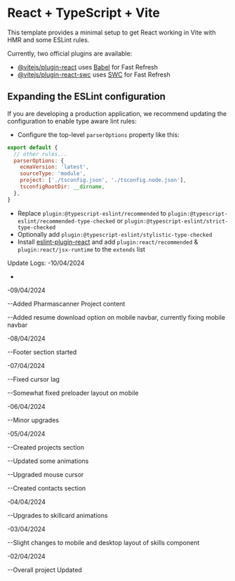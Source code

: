 # React + TypeScript + Vite

This template provides a minimal setup to get React working in Vite with HMR and some ESLint rules.

Currently, two official plugins are available:

- [@vitejs/plugin-react](https://github.com/vitejs/vite-plugin-react/blob/main/packages/plugin-react/README.md) uses [Babel](https://babeljs.io/) for Fast Refresh
- [@vitejs/plugin-react-swc](https://github.com/vitejs/vite-plugin-react-swc) uses [SWC](https://swc.rs/) for Fast Refresh

## Expanding the ESLint configuration

If you are developing a production application, we recommend updating the configuration to enable type aware lint rules:

- Configure the top-level `parserOptions` property like this:

```js
export default {
  // other rules...
  parserOptions: {
    ecmaVersion: 'latest',
    sourceType: 'module',
    project: ['./tsconfig.json', './tsconfig.node.json'],
    tsconfigRootDir: __dirname,
  },
}
```

- Replace `plugin:@typescript-eslint/recommended` to `plugin:@typescript-eslint/recommended-type-checked` or `plugin:@typescript-eslint/strict-type-checked`
- Optionally add `plugin:@typescript-eslint/stylistic-type-checked`
- Install [eslint-plugin-react](https://github.com/jsx-eslint/eslint-plugin-react) and add `plugin:react/recommended` & `plugin:react/jsx-runtime` to the `extends` list

Update Logs:
-10/04/2024

-

-09/04/2024

--Added Pharmascanner Project content

--Added resume download option on mobile navbar, currently fixing mobile navbar

-08/04/2024

--Footer section started

-07/04/2024

--Fixed cursor lag

--Somewhat fixed preloader layout on mobile

-06/04/2024

--Minor upgrades

-05/04/2024

--Created projects section

--Updated some animations

--Upgraded mouse cursor

--Created contacts section

-04/04/2024

--Upgrades to skillcard animations

-03/04/2024

--Slight changes to mobile and desktop layout of skills component

-02/04/2024

--Overall project Updated

